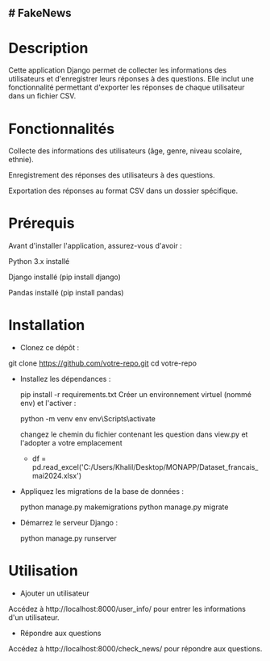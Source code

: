 ## # FakeNews

# Description

Cette application Django permet de collecter les informations des utilisateurs et d'enregistrer leurs réponses à des questions. Elle inclut une fonctionnalité permettant d'exporter les réponses de chaque utilisateur dans un fichier CSV.


# Fonctionnalités

Collecte des informations des utilisateurs (âge, genre, niveau scolaire, ethnie).

Enregistrement des réponses des utilisateurs à des questions.

Exportation des réponses au format CSV dans un dossier spécifique.


# Prérequis

Avant d'installer l'application, assurez-vous d'avoir :

Python 3.x installé

Django installé (pip install django)

Pandas installé (pip install pandas)


# Installation

 - Clonez ce dépôt :

git clone https://github.com/votre-repo.git
cd votre-repo

- Installez les dépendances :

    pip install -r requirements.txt
Créer un environnement virtuel (nommé env) et l'activer :

   python -m venv env
   env\Scripts\activate


    changez le chemin du fichier contenant les question  dans view.py et l'adopter a votre emplacement   
     - df = pd.read_excel('C:/Users/Khalil/Desktop/MONAPP/Dataset_francais_mai2024.xlsx')


- Appliquez les migrations de la base de données :

    python manage.py makemigrations
    python manage.py migrate

- Démarrez le serveur Django :

    python manage.py runserver

# Utilisation

- Ajouter un utilisateur

Accédez à http://localhost:8000/user_info/ pour entrer les informations d'un utilisateur.

- Répondre aux questions

Accédez à http://localhost:8000/check_news/ pour répondre aux questions.